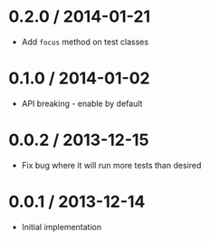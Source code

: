 
0.2.0 / 2014-01-21
==================

  * Add `focus` method on test classes

0.1.0 / 2014-01-02
==================

  * API breaking - enable by default

0.0.2 / 2013-12-15
==================

  * Fix bug where it will run more tests than desired

0.0.1 / 2013-12-14
==================

  * Initial implementation
